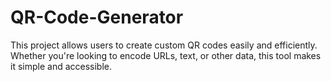 # QR-Code-Generator
This project allows users to create custom QR codes easily and efficiently. Whether you're looking to encode URLs, text, or other data, this tool makes it simple and accessible.
